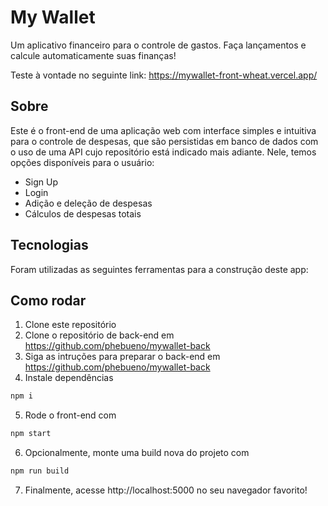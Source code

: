 # My Wallet

Um aplicativo financeiro para o controle de gastos. Faça lançamentos e calcule automaticamente suas finanças!

Teste à vontade no seguinte link: https://mywallet-front-wheat.vercel.app/

## Sobre

Este é o front-end de uma aplicação web com interface simples e intuitiva para o controle de despesas, que são persistidas em banco de dados com o uso de uma API cujo repositório está indicado mais adiante. Nele, temos opções disponíveis para o usuário:

- Sign Up
- Login
- Adição e deleção de despesas
- Cálculos de despesas totais

## Tecnologias
Foram utilizadas as seguintes ferramentas para a construção deste app:<br>
<p>
 
</p>

## Como rodar

1. Clone este repositório
2. Clone o repositório de back-end em https://github.com/phebueno/mywallet-back
3. Siga as intruções para preparar o back-end em https://github.com/phebueno/mywallet-back
4. Instale dependências
```bash
npm i
```
5. Rode o front-end com
```bash
npm start
```
6. Opcionalmente, monte uma build nova do projeto com
```bash
npm run build
```
7. Finalmente, acesse http://localhost:5000 no seu navegador favorito!
